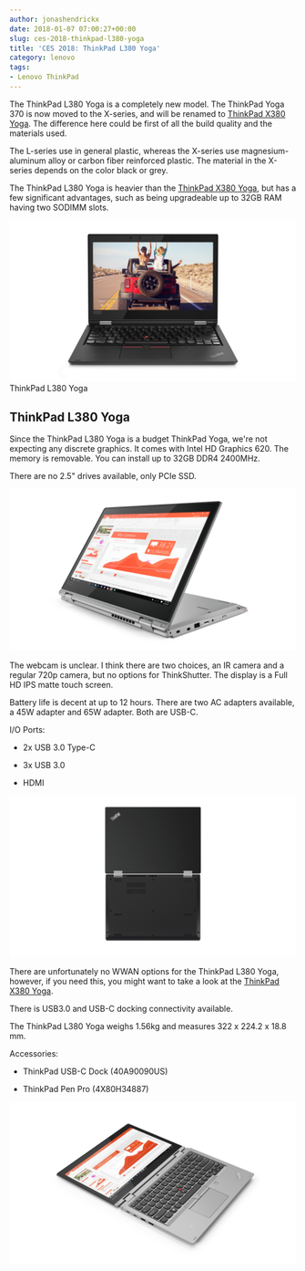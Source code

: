```yaml
---
author: jonashendrickx
date: 2018-01-07 07:00:27+00:00
slug: ces-2018-thinkpad-l380-yoga
title: 'CES 2018: ThinkPad L380 Yoga'
category: lenovo
tags:
- Lenovo ThinkPad
---
```

The ThinkPad L380 Yoga is a completely new model. The ThinkPad Yoga 370 is now moved to the X-series, and will be renamed to [ThinkPad X380 Yoga](/blog/2018/01/13/ces-2018-thinkpad-x380-yoga/). The difference here could be first of all the build quality and the materials used.

The L-series use in general plastic, whereas the X-series use magnesium-aluminum alloy or carbon fiber reinforced plastic. The material in the X-series depends on the color black or grey.

The ThinkPad L380 Yoga is heavier than the [ThinkPad X380 Yoga](/blog/2018/01/13/ces-2018-thinkpad-x380-yoga/), but has a few significant advantages, such as being upgradeable up to 32GB RAM having two SODIMM slots.

![ThinkPad L380 Yoga](/assets/img/posts/thinkscopes/2018/01/l380_yoga_1.jpg) ThinkPad L380 Yoga


## ThinkPad L380 Yoga


Since the ThinkPad L380 Yoga is a budget ThinkPad Yoga, we're not expecting any discrete graphics. It comes with Intel HD Graphics 620. The memory is removable. You can install up to 32GB DDR4 2400MHz.

There are no 2.5" drives available, only PCIe SSD.

![](/assets/img/posts/thinkscopes/2018/01/07_Thinkpad_L380_YOGA_Hero_Presentation_mode_Silver.png)

The webcam is unclear. I think there are two choices, an IR camera and a regular 720p camera, but no options for ThinkShutter. The display is a Full HD IPS matte touch screen.

Battery life is decent at up to 12 hours. There are two AC adapters available, a 45W adapter and 65W adapter. Both are USB-C.

I/O Ports:



 	
  * 2x USB 3.0 Type-C

 	
  * 3x USB 3.0

 	
  * HDMI


![](/assets/img/posts/thinkscopes/2018/01/12_Thinkpad_L380_YOGA_Tour_Birdseye_A_D_cover_Black.png)

There are unfortunately no WWAN options for the ThinkPad L380 Yoga, however, if you need this, you might want to take a look at the [ThinkPad X380 Yoga](/blog/2018/01/13/ces-2018-thinkpad-x380-yoga/).

There is USB3.0 and USB-C docking connectivity available.

The ThinkPad L380 Yoga weighs 1.56kg and measures 322 x 224.2 x 18.8 mm.

Accessories:



 	
  * ThinkPad USB-C Dock (40A90090US)

 	
  * ThinkPad Pen Pro (4X80H34887)


![](/assets/img/posts/thinkscopes/2018/01/08_Thinkpad_L380_YOGA_Hero_180_degree_laying_flat_Silver.png)
